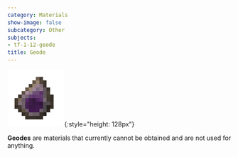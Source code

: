 ```yaml
---
category: Materials
show-image: false
subcategory: Other
subjects:
- tf-1-12-geode
title: Geode
---
```


![Geode](/assets/images/docs/1.12/thermal-foundation/geode.png){:style="height: 128px"}


**Geodes** are materials that currently cannot be obtained and are not used for
anything.
